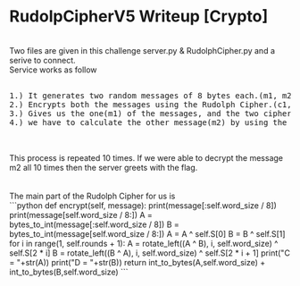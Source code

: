 <h1> RudolpCipherV5 Writeup [Crypto] </h1>

<br> Two files are given in this challenge server.py & RudolphCipher.py and a serive to connect. </br>
Service works as follow
<pre>

1.) It generates two random messages of 8 bytes each.(m1, m2)
2.) Encrypts both the messages using the Rudolph Cipher.(c1, c2)
3.) Gives us the one(m1) of the messages, and the two ciphertexts(c1, c2) and
4.) we have to calculate the other message(m2) by using the given m1, c1, c2.

</pre>
<br>
This process is repeated 10 times. If we were able to decrypt the message m2 all 10 times then the server greets with the flag.<br>
<br><br>
The main part of the Rudolph Cipher for us is <br>
```python
	def encrypt(self, message):
	    print(message[:self.word_size / 8])
	    print(message[self.word_size / 8:])
	    A = bytes_to_int(message[:self.word_size / 8])
	    B = bytes_to_int(message[self.word_size / 8:])
	    A = A ^ self.S[0]
	    B = B ^ self.S[1]
	    for i in range(1, self.rounds + 1):
	        A = rotate_left((A ^ B), i, self.word_size) ^ self.S[2 * i]
	        B = rotate_left((B ^ A), i, self.word_size) ^ self.S[2 * i + 1]
	    print("C = "+str(A))
	    print("D = "+str(B))
	    return int_to_bytes(A,self.word_size) + int_to_bytes(B,self.word_size)
```



